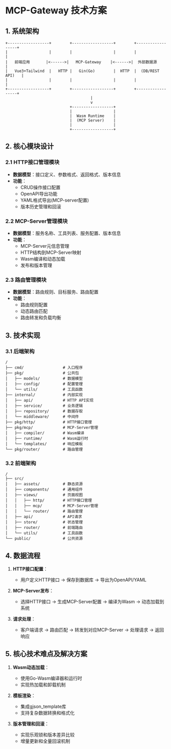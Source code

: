 
# MCP-Gateway 技术方案

## 1. 系统架构

```
+------------------+        +------------------+        +------------------+
|                  |        |                  |        |                  |
|   前端应用       |<------>|   MCP-Gateway    |<------>|  外部数据源      |
|   Vue3+Tailwind  |   HTTP |   Gin(Go)        |  HTTP  |  (DB/REST API)   |
|                  |        |                  |        |                  |
+------------------+        +------------------+        +------------------+
                                     |
                                     v
                            +------------------+
                            |                  |
                            |  Wasm Runtime    |
                            |  (MCP Server)    |
                            |                  |
                            +------------------+
```

## 2. 核心模块设计

### 2.1 HTTP接口管理模块

- **数据模型**：接口定义、参数格式、返回格式、版本信息
- **功能**：
  - CRUD操作接口配置
  - OpenAPI导出功能
  - YAML格式导出(MCP-server配置)
  - 版本历史管理和回滚

### 2.2 MCP-Server管理模块

- **数据模型**：服务名称、工具列表、服务配置、版本信息
- **功能**：
  - MCP-Server元信息管理
  - HTTP结构到MCP-Server映射
  - Wasm编译和动态加载
  - 发布和版本管理

### 2.3 路由管理模块

- **数据模型**：路由规则、目标服务、路由配置
- **功能**：
  - 路由规则配置
  - 动态路由匹配
  - 路由转发和负载均衡

## 3. 技术实现

### 3.1 后端架构

```
/
├── cmd/                 # 入口程序
├── pkg/                 # 公共包
│   ├── models/          # 数据模型
│   ├── config/          # 配置管理
│   └── utils/           # 工具函数
├── internal/            # 内部实现
│   ├── api/             # HTTP API实现
│   ├── service/         # 业务逻辑
│   ├── repository/      # 数据存取
│   └── middleware/      # 中间件
├── pkg/http/            # HTTP接口管理
├── pkg/mcp/             # MCP-Server管理
│   ├── compiler/        # Wasm编译
│   ├── runtime/         # Wasm运行时
│   └── templates/       # 响应模板
└── pkg/router/          # 路由管理
```

### 3.2 前端架构

```
/
├── src/
│   ├── assets/          # 静态资源
│   ├── components/      # 通用组件
│   ├── views/           # 页面视图
│   │   ├── http/        # HTTP接口管理
│   │   ├── mcp/         # MCP-Server管理
│   │   └── router/      # 路由管理
│   ├── api/             # API请求
│   ├── store/           # 状态管理
│   ├── router/          # 前端路由
│   └── utils/           # 工具函数
└── public/              # 公共资源
```

## 4. 数据流程

1. **HTTP接口配置**：
   - 用户定义HTTP接口 → 保存到数据库 → 导出为OpenAPI/YAML

2. **MCP-Server发布**：
   - 选择HTTP接口 → 生成MCP-Server配置 → 编译为Wasm → 动态加载到系统

3. **请求处理**：
   - 客户端请求 → 路由匹配 → 转发到对应MCP-Server → 处理请求 → 返回响应

## 5. 核心技术难点及解决方案

1. **Wasm动态加载**：
   - 使用Go-Wasm编译器和运行时
   - 实现热加载和卸载机制

2. **模板渲染**：
   - 集成gjson_template库
   - 支持复杂数据转换和格式化

3. **版本管理和回滚**：
   - 实现乐观锁和版本差异比较
   - 增量更新和全量回滚机制
 